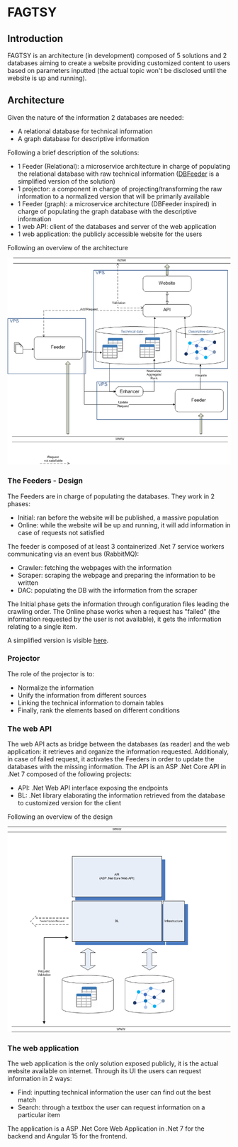 # FAGTSY

## Introduction

FAGTSY is an architecture (in development) composed of 5 solutions and 2 databases aiming to create a website providing customized content to users based on parameters inputted (the actual topic won't be disclosed until the website is up and running).

## Architecture

Given the nature of the information 2 databases are needed:

- A relational database for technical information
- A graph database for descriptive information

Following a brief description of the solutions:

- 1 Feeder (Relational): a microservice architecture in charge of populating the relational database with raw technical information ([DBFeeder](https://github.com/dapalex/DBFeeder) is a simplified version of the solution)
- 1 projector: a component in charge of projecting/transforming the raw information to a normalized version that will be primarily available
- 1 Feeder (graph): a microservice architecture (DBFeeder inspired) in charge of populating the graph database with the descriptive information
- 1 web API: client of the databases and server of the web application
- 1 web application: the publicly accessible website for the users

Following an overview of the architecture

![Architecture](https://github.com/dapalex/FAGTSY/blob/main/Docs/Architecture.png)


### The Feeders - Design

The Feeders are in charge of populating the databases.
They work in 2 phases:

- Initial: ran before the website will be published, a massive population
- Online: while the website will be up and running, it will add information in case of requests not satisfied

The feeder is composed of at least 3 containerized .Net 7 service workers communicating via an event bus (RabbitMQ):

- Crawler: fetching the webpages with the information
- Scraper: scraping the webpage and preparing the information to be written
- DAC: populating the DB with the information from the scraper

The Initial phase gets the information through configuration files leading the crawling order. The Online phase works when a request has "failed" (the information requested by the user is not available), it gets the information relating to a single item.

A simplified version is visible [here](http://github.com/dapalex/DBFeeder).

### Projector

The role of the projector is to:

- Normalize the information
- Unify the information from different sources
- Linking the technical information to domain tables
- Finally, rank the elements based on different conditions


### The web API

The web API acts as bridge between the databases (as reader) and the web application: it retrieves and organize the information requested.
Additionaly, in case of failed request, it activates the Feeders in order to update the databases with the missing information. 
The API is an ASP .Net Core API in .Net 7 composed of the following projects:

- API: .Net Web API interface exposing the endpoints
- BL: .Net library elaborating the information retrieved from the database to customized version for the client

Following an overview of the design

![API Design](https://github.com/dapalex/FAGTSY/blob/main/Docs/APIDesign.png)

### The web application

The web application is the only solution exposed publicly, it is the actual website available on internet.
Through its UI the users can request information in 2 ways:

- Find: inputting technical information the user can find out the best match
- Search: through a textbox the user can request information on a particular item

The application is a ASP .Net Core Web Application in .Net 7 for the backend and Angular 15 for the frontend.
